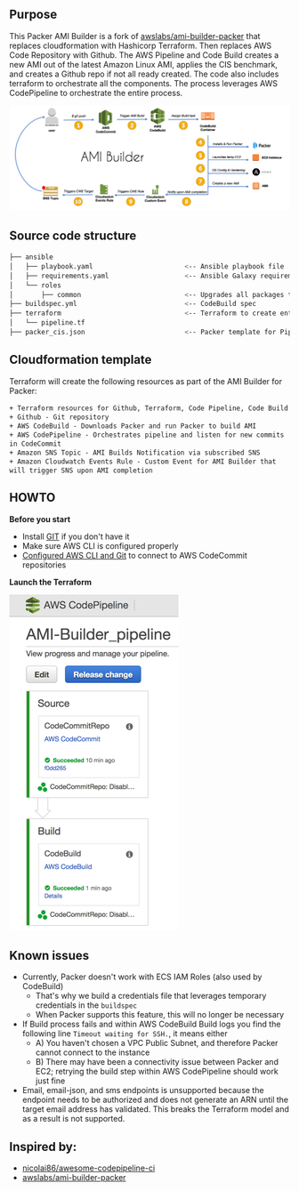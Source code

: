 ## Purpose

This Packer AMI Builder is a fork of [awslabs/ami-builder-packer](https://github.com/awslabs/ami-builder-packer) that replaces cloudformation with Hashicorp Terraform. Then replaces AWS Code Repository with Github. The AWS Pipeline and Code Build creates a new AMI out of the latest Amazon Linux AMI, applies the CIS benchmark, and creates a Github repo if not all ready created. The code also includes terraform to orchestrate all the components. The process leverages AWS CodePipeline to orchestrate the entire process.

![Packer AMI Builder Diagram](docs/images/ami-builder-diagram.png)

## Source code structure

```bash
├── ansible
│   ├── playbook.yaml                       <-- Ansible playbook file
│   ├── requirements.yaml                   <-- Ansible Galaxy requirements containing Roles CIS, OpenVPN, Cloudwatch
│   └── roles
│       ├── common                          <-- Upgrades all packages through ``yum``
├── buildspec.yml                           <-- CodeBuild spec
├── terraform                               <-- Terraform to create entire pipeline
│   └── pipeline.tf
├── packer_cis.json                         <-- Packer template for Pipeline
```


## Cloudformation template

Terraform will create the following resources as part of the AMI Builder for Packer:

    + Terraform resources for Github, Terraform, Code Pipeline, Code Build
    + Github - Git repository
    + AWS CodeBuild - Downloads Packer and run Packer to build AMI
    + AWS CodePipeline - Orchestrates pipeline and listen for new commits in CodeCommit
    + Amazon SNS Topic - AMI Builds Notification via subscribed SNS
    + Amazon Cloudwatch Events Rule - Custom Event for AMI Builder that will trigger SNS upon AMI completion


## HOWTO

**Before you start**

* Install [GIT](https://git-scm.com/downloads) if you don't have it
* Make sure AWS CLI is configured properly
* [Configured AWS CLI and Git](http://docs.aws.amazon.com/codecommit/latest/userguide/setting-up-https-unixes.html) to connect to AWS CodeCommit repositories

**Launch the Terraform**

![AWS CodePipeline Console - AMI Builder Pipeline](docs/images/ami-builder-pipeline.png)

## Known issues

* Currently, Packer doesn't work with ECS IAM Roles (also used by CodeBuild)
    - That's why we build a credentials file that leverages temporary credentials in the ``buildspec``
    - When Packer supports this feature, this will no longer be necessary
* If Build process fails and within AWS CodeBuild Build logs you find the following line ``Timeout waiting for SSH.``, it means either
    - A) You haven't chosen a VPC Public Subnet, and therefore Packer cannot connect to the instance
    - B) There may have been a connectivity issue between Packer and EC2; retrying the build step within AWS CodePipeline should work just fine
* Email, email-json, and sms endpoints is unsupported because the endpoint needs to be authorized and does not generate an ARN until the target email address has validated. This breaks the Terraform model and as a result is not supported.

## Inspired by:
* [nicolai86/awesome-codepipeline-ci](https://github.com/nicolai86/awesome-codepipeline-ci)
* [awslabs/ami-builder-packer](https://github.com/awslabs/ami-builder-packer)
